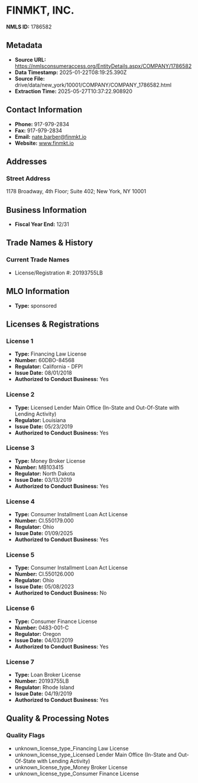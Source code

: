 # FINMKT, INC.

**NMLS ID:** 1786582

## Metadata
- **Source URL:** https://nmlsconsumeraccess.org/EntityDetails.aspx/COMPANY/1786582
- **Data Timestamp:** 2025-01-22T08:19:25.390Z
- **Source File:** drive/data/new_york/10001/COMPANY/COMPANY_1786582.html
- **Extraction Time:** 2025-05-27T10:37:22.908920

## Contact Information
- **Phone:** 917-979-2834
- **Fax:** 917-979-2834
- **Email:** nate.barber@finmkt.io
- **Website:** www.finmkt.io

## Addresses
### Street Address
1178 Broadway, 4th Floor; Suite 402; New York, NY 10001

## Business Information
- **Fiscal Year End:** 12/31

## Trade Names & History
### Current Trade Names
- License/Registration #: 20193755LB

## MLO Information
- **Type:** sponsored

## Licenses & Registrations

### License 1
- **Type:** Financing Law License
- **Number:** 60DBO-84568
- **Regulator:** California - DFPI
- **Issue Date:** 08/01/2018
- **Authorized to Conduct Business:** Yes

### License 2
- **Type:** Licensed Lender Main Office (In-State and Out-Of-State with Lending Activity)
- **Regulator:** Louisiana
- **Issue Date:** 05/23/2019
- **Authorized to Conduct Business:** Yes

### License 3
- **Type:** Money Broker License
- **Number:** MB103415
- **Regulator:** North Dakota
- **Issue Date:** 03/13/2019
- **Authorized to Conduct Business:** Yes

### License 4
- **Type:** Consumer Installment Loan Act License
- **Number:** CI.550179.000
- **Regulator:** Ohio
- **Issue Date:** 01/09/2025
- **Authorized to Conduct Business:** Yes

### License 5
- **Type:** Consumer Installment Loan Act License
- **Number:** CI.550126.000
- **Regulator:** Ohio
- **Issue Date:** 05/08/2023
- **Authorized to Conduct Business:** No

### License 6
- **Type:** Consumer Finance License
- **Number:** 0483-001-C
- **Regulator:** Oregon
- **Issue Date:** 04/03/2019
- **Authorized to Conduct Business:** Yes

### License 7
- **Type:** Loan Broker License
- **Number:** 20193755LB
- **Regulator:** Rhode Island
- **Issue Date:** 04/19/2019
- **Authorized to Conduct Business:** Yes

## Quality & Processing Notes
### Quality Flags
- unknown_license_type_Financing Law License
- unknown_license_type_Licensed Lender Main Office (In-State and Out-Of-State with Lending Activity)
- unknown_license_type_Money Broker License
- unknown_license_type_Consumer Finance License
